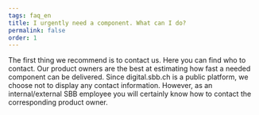 ```yaml
---
tags: faq_en
title: I urgently need a component. What can I do?
permalink: false
order: 1
---
```


The first thing we recommend is to contact us. <sbb-link variant="inline" href="/{page.lang}}/design-system/organisation/contacts/" target="_blank">Here</sbb-link> you can find who to contact.
Our product owners are the best at estimating how fast a needed component can be delivered. Since digital.sbb.ch is a public platform, we choose not to display any contact information. However, as an internal/external SBB employee you will certainly know how to contact the corresponding product owner.